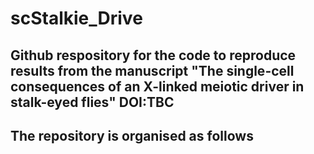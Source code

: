 # scStalkie_Drive

## Github respository for the code to reproduce results from the manuscript "The single-cell consequences of an X-linked meiotic driver in stalk-eyed flies" DOI:TBC

## The repository is organised as follows

